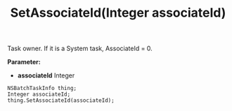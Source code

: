 ﻿---
uid: crmscript_ref_NSBatchTaskInfo_SetAssociateId
title: SetAssociateId(Integer associateId)
intellisense: NSBatchTaskInfo.SetAssociateId
keywords: NSBatchTaskInfo, GetAssociateId
so.topic: reference
---

 Task owner. If it is a System task, AssociateId = 0.

**Parameter:** 
 - **associateId** Integer

```crmscript
NSBatchTaskInfo thing;
Integer associateId;
thing.SetAssociateId(associateId);
```

